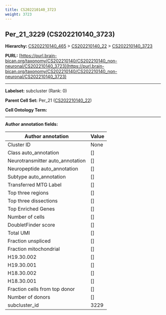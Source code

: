 ```yaml
---
title: CS202210140_3723
weight: 3723
---
```

## Per_21_3229 (CS202210140_3723)
<b>Hierarchy: </b>
[CS202210140_465](../CS202210140_465) >
[CS202210140_22](../CS202210140_22) >
[CS202210140_3723](../CS202210140_3723)

**PURL:** [https://purl.brain-bican.org/taxonomy/CS202210140/CS202210140_non-neuronal/CS202210140_3723](https://purl.brain-bican.org/taxonomy/CS202210140/CS202210140_non-neuronal/CS202210140_3723)

---


**Labelset:** subcluster (Rank: 0)

**Parent Cell Set:** Per_21 ([CS202210140_22](../CS202210140_22))



**Cell Ontology Term:** 

[MARKER GENES.]: #


---

[TRANSFERRED ANNOTATIONS.]: #


[AUTHOR ANNOTATION FIELDS.]: #


**Author annotation fields:**

| Author annotation | Value |
|-------------------|-------|
|Cluster ID|None|
|Class auto_annotation|[]|
|Neurotransmitter auto_annotation|[]|
|Neuropeptide auto_annotation|[]|
|Subtype auto_annotation|[]|
|Transferred MTG Label|[]|
|Top three regions|[]|
|Top three dissections|[]|
|Top Enriched Genes|[]|
|Number of cells|[]|
|DoubletFinder score|[]|
|Total UMI|[]|
|Fraction unspliced|[]|
|Fraction mitochondrial|[]|
|H19.30.002|[]|
|H19.30.001|[]|
|H18.30.002|[]|
|H18.30.001|[]|
|Fraction cells from top donor|[]|
|Number of donors|[]|
|subcluster_id|3229|
